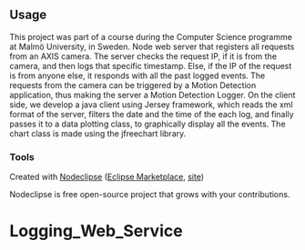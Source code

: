 
## Usage
This project was part of a course during the Computer Science programme at Malmö University, in Sweden. 
Node web server that registers all requests from an AXIS camera. The server checks the request IP, if it is from the camera, and then logs that specific timestamp. Else, if the IP of the request is from anyone else, it responds with all the past logged events. The requests from the camera can be triggered by a Motion Detection application, thus making the server a Motion Detection Logger.
On the client side, we develop a java client using Jersey framework, which reads the xml format of the server, filters the date and the time of the each log, and finally passes it to a data plotting class, to graphically display all the events. The chart class is made using the jfreechart library.






### Tools

Created with [Nodeclipse](https://github.com/Nodeclipse/nodeclipse-1)
 ([Eclipse Marketplace](http://marketplace.eclipse.org/content/nodeclipse), [site](http://www.nodeclipse.org))   

Nodeclipse is free open-source project that grows with your contributions.
# Logging_Web_Service
